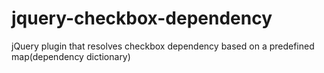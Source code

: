 jquery-checkbox-dependency
==========================

jQuery plugin that resolves checkbox dependency based on a predefined map(dependency dictionary)
